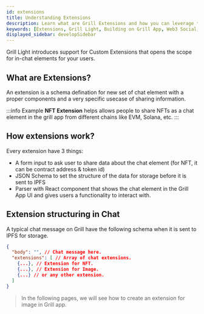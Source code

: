 ```yaml
---
id: extensions
title: Understanding Extensions
description: Learn what are Grill Extensions and how you can leverage to create improved chat experiences for your users.
keywords: [Extensions, Grill Light, Building on Grill App, Web3 Social, Blockchain, Subsocial]
displayed_sidebar: developSidebar
---
```


Grill Light introduces support for Custom Extensions that opens the scope for in-chat elements for your users.

## What are Extensions?

An extension is a schema defination for new set of chat element with a proper components and a very specific usecase of sharing information.

:::info Example
 **NFT Extension** helps allows people to share NFTs as a chat element in the grill app from different chains like EVM, Solana, etc. 
:::

## How extensions work?

Every extension have 3 things:

- A form input to ask user to share data about the chat element (for NFT, it can be contract address & token id)
- JSON Schema to set the structure of the data for storage before it is sent to IPFS
- Parser with React component that shows the chat element in the Grill App UI and gives users a functionality to interact with. 

## Extension structuring in Chat 

A typical chat message on Grill have the following schema when it is sent to IPFS for storage.

```json
{
  "body": "", // Chat message here.
  "extensions": [ // Array of chat extensions.
    {...}, // Extension for NFT.
    {...}, // Extension for Image.
    {...} // or any other extension.
  ]
}
```

> In the following pages, we will see how to create an extension for image in Grill app.

